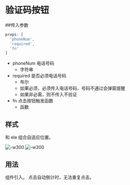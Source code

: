 # 验证码按钮
##传入参数

```js
props: [
  'phoneNum',
  'required',
  'fn'
]
```

- phoneNum 电话号码
	- 字符串
- required 是否必须电话号码
	- 布尔
	- 如果必须，必须传入电话号码，号码不通过会弹窗提醒
	- 如果非必需，则不传入不验证
- fn 点击按钮触发函数
	- 函数

## 样式
和 ele 组合自适应位置。

![-w300](media/14617459933347/14617490038442.jpg)
![-w300](media/14617459933347/14617490978921.jpg)

## 用法
组件引入。
点击自动倒计时，无法重复点击。

